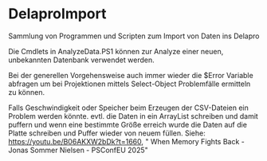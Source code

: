 # DelaproImport
Sammlung von Programmen und Scripten zum Import von Daten ins Delapro

Die Cmdlets in AnalyzeData.PS1 können zur Analyze einer neuen, unbekannten Datenbank verwendet werden.

Bei der generellen Vorgehensweise auch immer wieder die $Error Variable abfragen um bei Projektionen mittels Select-Object Problemfälle ermitteln zu können.


Falls Geschwindigkeit oder Speicher beim Erzeugen der CSV-Dateien ein Problem werden könnte. evtl. die Daten in ein ArrayList schreiben und damit puffern und wenn eine bestimmte Größe erreich wurde die Daten auf die Platte schreiben und Puffer wieder von neuem füllen. Siehe: https://youtu.be/B06AKXW2bDk?t=1660, "
When Memory Fights Back - Jonas Sommer Nielsen - PSConfEU 2025"
